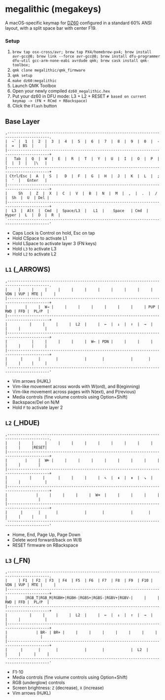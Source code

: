 # megalithic (megakeys)

A macOS-specific keymap for [DZ60](https://kbdfans.cn/products/dz60-60-pcb) configured in a standard 60% ANSI layout, with a split space bar with center F19.


### Setup

1. `brew tap osx-cross/avr; brew tap PX4/homebrew-px4; brew install avr-gcc@8; brew link --force avr-gcc@8; brew install dfu-programmer dfu-util gcc-arm-none-eabi avrdude qmk; brew cask install qmk-toolbox;`
1. `qmk clone megalithic/qmk_firmware`
1. `qmk setup`
1. `make dz60:megalithic`
1. Launch QMK Toolbox
1. Open your newly compiled `dz60_megalithic.hex`
1. Put your dz60 in DFU mode: L3 + L2 + RESET `# based on current keymap -> (FN + RCmd + RBackspace)`
1. Click the `Flash` button


## Base Layer

```
,-----------------------------------------------------------------------------------------.
|  ~` |  1  |  2  |  3  |  4  |  5  |  6  |  7  |  8  |  9  |  0  |  -  |  =  | BS  |     |
|-----------------------------------------------------------------------------------------+
|   Tab  |  Q  |  W  |  E  |  R  |  T  |  Y  |  U  |  I  |  O  |  P  |  [  |  ]  |   |\   |
|-----------------------------------------------------------------------------------------+
| Ctrl/Esc |  A  |  S  |   D  |  F  |  G  |  H  |  J  |  K  |  L  |  ;  |  '  |   Enter   |
|-----------------------------------------------------------------------------------------+
|     Sh   |  Z  |  X  |  C  |  V  |  B  |  N  |  M  |  ,  |  .  |  /  |  Sh  |  U  | Del |
|-----------------------------------------------------------------------------------------+
|  L3  |  Alt  |  Cmd  |  Space/L3  |   L1  |    Space   | Cmd  | Hyper |  L  |  D  |  R  |
`-----------------------------------------------------------------------------------------'
```

-   Caps Lock is Control on hold, Esc on tap
-   Hold CSpace to activate L1
-   Hold LSpace to activate layer 3 (FN keys)
-   Hold `L3` to activate L3
-   Hold `L2` to activate L2


## `L1` (\_ARROWS)

```
,-----------------------------------------------------------------------------------------.
|     |     |     |     |     |     |     |     |     |     |     | VDN | VUP | MTE |     |
|-----------------------------------------------------------------------------------------+
|        |     |  W→ |     |     |     |     |     |     |     | PUP | RWD | FFD |  PL/P  |
|-----------------------------------------------------------------------------------------+
|          |     |     |     |  L2  |     |  ←  |  ↓  |  ↑  |  →  |     |     |           |
|-----------------------------------------------------------------------------------------+
|           |     |     |     |     |  W← | PDN |     |     |     |     |     |     |     |
|-----------------------------------------------------------------------------------------+
|      |       |       |            |       |            |       |      |     |     |     |
`-----------------------------------------------------------------------------------------'
```

-   Vim arrows (HJKL)
-   Vim-like movement across words with W(ord), and B(eginning)
-   Vim-like movement across pages with N(ext), and P(revious)
-   Media controls (fine volume controls using Option+Shift)
-   Backspace/Del on N/M
-   Hold `F` to activate layer 2


## `L2` (\_HDUE)

```
,-----------------------------------------------------------------------------------------.
|     |     |     |     |     |     |     |     |     |     |     |     |     |     |RESET|
|-----------------------------------------------------------------------------------------+
|        |     |  W⌦ |     |     |     |     |     |     |     |     |     |     |        |
|-----------------------------------------------------------------------------------------+
|          |     |      |     |     |     |  ↖  |  ⇞  |  ⇟  |  ↘︎  |     |     |           |
|-----------------------------------------------------------------------------------------+
|             |     |     |     |     |  W⌫  |     |     |     |     |     |              |
|-----------------------------------------------------------------------------------------+
|      |       |       |            |       |            |       |      |     |     |     |
`-----------------------------------------------------------------------------------------'
```

-   Home, End, Page Up, Page Down
-   Delete word forward/back on W/B
-   RESET firmware on RBackspace


## `L3` (\_FN)

```
,-----------------------------------------------------------------------------------------.
|     | F1  | F2  | F3  | F4  | F5  | F6  | F7  | F8  | F9  | F10 | VDN | VUP | MTE |     |
|-----------------------------------------------------------------------------------------+
|        |RGB_T|RGB_M|RGBH+|RGBH-|RGBS+|RGBS-|RGBV+|RGBV-|     |     | RWD | FFD |  PL/P  |
|-----------------------------------------------------------------------------------------+
|          |     |     |     |  L2  |     |  ←  |  ↓  |  ↑  |  →  |     |     |           |
|-----------------------------------------------------------------------------------------+
|             | BR- | BR+ |     |     |     |     |     |     |     |     |               |
|-----------------------------------------------------------------------------------------+
|      |       |       |            |       |            |  L2  |      |     |      |     |
`-----------------------------------------------------------------------------------------'
```

-   F1-10
-   Media controls (fine volume controls using Option+Shift)
-   RGB (underglow) controls
-   Screen brightness: `Z` (decrease), `X` (increase)
-   Vim arrows (HJKL)
